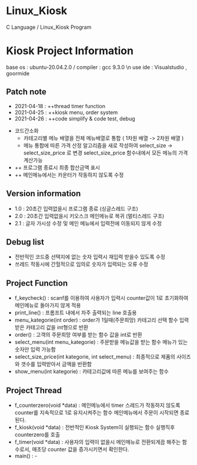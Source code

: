 # Linux_Kiosk
C Language / Linux_Kiosk Program

# Kiosk Project Information
base os : ubuntu-20.04.2.0  / compiler : gcc 9.3.0 \n
use ide : Visualstudio , goormide

## Patch note
* 2021-04-18 : ++thread timer function
* 2021-04-25 : ++kiosk menu, order system
* 2021-04-26 : ++code simplify & code test, debug   
 - 코드간소화   
   + 카테고리별 메뉴 배열을 전체 메뉴배열로 통합 ( 1차원 배열 -> 2차원 배열 )   
   + 메뉴 통합에 따른 가격 산정 알고리즘을 새로 작성하여 select_size -> select_size_price 로 변경 select_size_price 함수내에서 모든 메뉴의 가격 계산가능   
 - ++ 프로그램 종료시 최종 합산금액 표시   
 - ++ 메인메뉴에서는 카운터가 작동하지 않도록 수정   

## Version information
- 1.0 : 20초간 입력없을시 프로그램 종료 (싱글스레드 구조)
- 2.0 : 20초간 입력없을시 키오스크 메인메뉴로 복귀 (멀티스레드 구조)
- 2.1 : 글자 가시성 수정 및 메인 메뉴에서 입력전에 이동되지 않게 수정

## Debug list
- 전반적인 코드중 선택지에 없는 숫자 입력시 재입력 받을수 있도록 수정
- 쓰레드 작동시에 간헐적으로 임의로 숫자가 입력되는 오류 수정

## Project Function
- f_keycheck() : scanf를 이용하여 사용자가 입력시 counter값이 1로 초기화하여 메인메뉴로 돌아가지 않게 적용
- print_line() : 프롬프트 내에서 자주 출력되는 line 호출용
- menu_kategorie(int order) : order가 1일때(주문희망) 카테고리 선택 함수 입력받은 카테고리 값을 int형으로 반환
- order() : 고객의 주문희망 여부를 받는 함수 값을 int로 반환
- select_menu(int menu_kategorie) : 주문받을 메뉴값을 받는 함수 메뉴가 있는 숫자만 입력 가능함
- select_size_price(int kategorie, int select_menu) : 최종적으로 제품의 사이즈와 갯수를 입력받아서 금액을 반환함
- show_menu(int kategorie) : 카테고리값에 따른 메뉴를 보여주는 함수

## Project Thread
- f_counterzero(void *data) : 메인메뉴에서 timer 스레드가 작동하지 않도록 counter를 지속적으로 1로 유지시켜주는 함수
                                메인메뉴에서 주문이 시작되면 종료된다.
- f_kiosk(void *data) : 전반적인 Kiosk System이 실행되는 함수 실행직후 counterzero를 호출
- f_timer(void *data) : 사용자의 입력이 없을시 메인메뉴로 전환되게끔 해주는 함수로서, 매초당 counter 값을 증가시키면서 확인한다.
- main() : -

